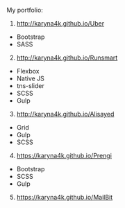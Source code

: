My portfolio:

1. http://karyna4k.github.io/Uber 
- Bootstrap
- SASS
2. http://karyna4k.github.io/Runsmart 
  - Flexbox
  - Native JS
  - tns-slider
  - SCSS
  - Gulp
3. http://karyna4k.github.io/Alisayed
  - Grid
  - Gulp
  - SCSS
4. https://karyna4k.github.io/Prengi
  - Bootstrap
  - SCSS
  - Gulp
  
5. https://karyna4k.github.io/MailBit
